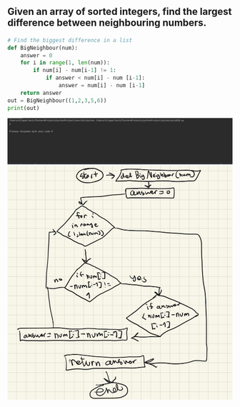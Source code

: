## Given an array of sorted integers, find the largest difference between neighbouring numbers.
```.py
# Find the biggest difference in a list
def BigNeighbour(num):
    answer = 0
    for i in range(1, len(num)):
        if num[i] - num[i-1] != 1:
            if answer < num[i] - num [i-1]:
                answer = num[i] - num [i-1]
    return answer
out = BigNeighbour((1,2,3,5,6))
print(out)
```
![](quiz_pic010.png)
![](flow_diagram10)
